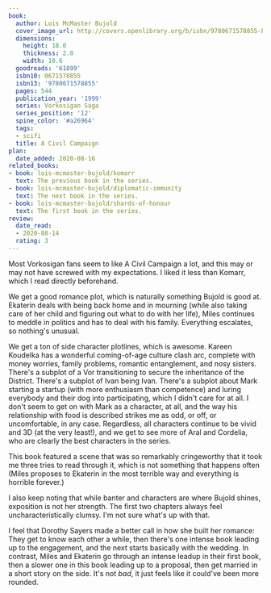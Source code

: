 ```yaml
---
book:
  author: Lois McMaster Bujold
  cover_image_url: http://covers.openlibrary.org/b/isbn/9780671578855-L.jpg
  dimensions:
    height: 18.0
    thickness: 2.8
    width: 10.6
  goodreads: '61899'
  isbn10: 0671578855
  isbn13: '9780671578855'
  pages: 544
  publication_year: '1999'
  series: Vorkosigan Saga
  series_position: '12'
  spine_color: '#a26964'
  tags:
  - scifi
  title: A Civil Campaign
plan:
  date_added: 2020-08-16
related_books:
- book: lois-mcmaster-bujold/komarr
  text: The previous book in the series.
- book: lois-mcmaster-bujold/diplomatic-immunity
  text: The next book in the series.
- book: lois-mcmaster-bujold/shards-of-honour
  text: The first book in the series.
review:
  date_read:
  - 2020-08-14
  rating: 3
---
```


Most Vorkosigan fans seem to like A Civil Campaign a lot, and this may or may not have screwed with my expectations. I
liked it less than Komarr, which I read directly beforehand.

We get a good romance plot, which is naturally something Bujold is good at. Ekaterin deals with being back home and in
mourning (while also taking care of her child and figuring out what to do with her life), Miles continues to meddle in
politics and has to deal with his family. Everything escalates, so nothing's unusual.

We get a ton of side character plotlines, which is awesome. Kareen Koudelka has a wonderful coming-of-age culture clash
arc, complete with money worries, family problems, romantic entanglement, and nosy sisters. There's a subplot of a Vor
transitioning to secure the inheritance of the District. There's a subplot of Ivan being Ivan. There's a subplot about
Mark starting a startup (with more enthusiasm than competence) and luring everybody and their dog into participating,
which I didn't care for at all. I don't seem to get on with Mark as a character, at all, and the way his relationship
with food is described strikes me as odd, or off, or uncomfortable, in any case. Regardless, all characters continue to
be vivid and 3D (at the very least!), and we get to see more of Aral and Cordelia, who are clearly the best characters
in the series.

This book featured a scene that was so remarkably cringeworthy that it took me three tries to read through it, which is
not something that happens often (<span class="spoiler">Miles proposes to Ekaterin in the most terrible way and
everything is horrible forever.</span>)

I also keep noting that while banter and characters are where Bujold shines, exposition is not her strength. The first
two chapters always feel uncharacteristically clumsy. I'm not sure what's up with that.

I feel that Dorothy Sayers made a better call in how she built her romance: They get to know each other a while,
then there's one intense book leading up to the engagement, and the next starts basically with the wedding. In contrast,
Miles and Ekaterin go through an intense leadup in their first book, then a slower one in this book leading up to a
proposal, then get married in a short story on the side. It's not *bad*, it just feels like it could've been more
rounded.
